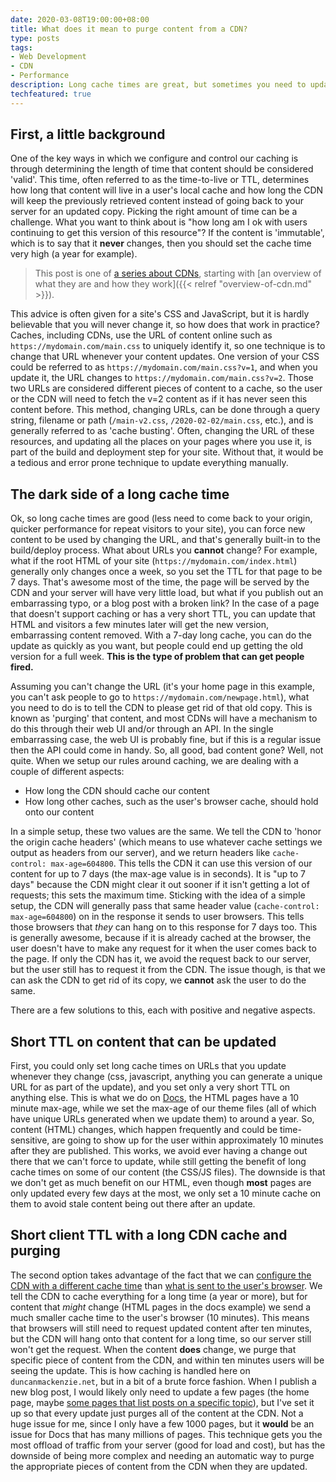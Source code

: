 ```yaml
---
date: 2020-03-08T19:00:00+08:00
title: What does it mean to purge content from a CDN?
type: posts
tags:
- Web Development
- CDN
- Performance
description: Long cache times are great, but sometimes you need to update content before that time is up, which is where purging and invalidating comes in.
techfeatured: true
---
```


## First, a little background

One of the key ways in which we configure and control our caching is through determining the length of time that content should be considered 'valid'. This time, often referred to as the time-to-live or TTL, determines how long that content will live in a user's local cache and how long the CDN will keep the previously retrieved content instead of going back to your server for an updated copy. Picking the right amount of time can be a challenge. What you want to think about is "how long am I ok with users continuing to get this version of this resource"? If the content is 'immutable', which is to say that it **never** changes, then you should set the cache time very high (a year for example).

> This post is one of [a series about CDNs](/tags/cdn), starting with [an overview of what they are and how they work]({{< relref "overview-of-cdn.md" >}}).

This advice is often given for a site's CSS and JavaScript, but it is hardly believable that you will never change it, so how does that work in practice? Caches, including CDNs, use the URL of content online such as `https://mydomain.com/main.css` to uniquely identify it, so one technique is to change that URL whenever your content updates. One version of your CSS could be referred to as `https://mydomain.com/main.css?v=1`, and when you update it, the URL changes to `https://mydomain.com/main.css?v=2`. Those two URLs are considered different pieces of content to a cache, so the user or the CDN will need to fetch the v=2 content as if it has never seen this content before. This method, changing URLs, can be done through a query string, filename or path (`/main-v2.css`, `/2020-02-02/main.css`, etc.), and is generally referred to as 'cache busting'. Often, changing the URL of these resources, and updating all the places on your pages where you use it, is part of the build and deployment step for your site. Without that, it would be a tedious and error prone technique to update everything manually.

## The dark side of a long cache time

Ok, so long cache times are good (less need to come back to your origin, quicker performance for repeat visitors to your site), you can force new content to be used by changing the URL, and that's generally built-in to the build/deploy process. What about URLs you **cannot** change? For example, what if the root HTML of your site (`https://mydomain.com/index.html`) generally only changes once a week, so you set the TTL for that page to be 7 days. That's awesome most of the time, the page will be served by the CDN and your server will have very little load, but what if you publish out an embarrassing typo, or a blog post with a broken link? In the case of a page that doesn't support caching or has a very short TTL, you can update that HTML and visitors a few minutes later will get the new version, embarrassing content removed. With a 7-day long cache, you can do the update as quickly as you want, but people could end up getting the old version for a full week. **This is the type of problem that can get people fired.**

Assuming you can't change the URL (it's your home page in this example, you can't ask people to go to `https://mydomain.com/newpage.html`), what you need to do is to tell the CDN to please get rid of that old copy. This is known as 'purging' that content, and most CDNs will have a mechanism to do this through their web UI and/or through an API. In the single embarrassing case, the web UI is probably fine, but if this is a regular issue then the API could come in handy. So, all good, bad content gone? Well, not quite. When we setup our rules around caching, we are dealing with a couple of different aspects:

* How long the CDN should cache our content
* How long other caches, such as the user's browser cache, should hold onto our content

In a simple setup, these two values are the same. We tell the CDN to 'honor the origin cache headers' (which means to use whatever cache settings we output as headers from our server), and we return headers like `cache-control: max-age=604800`. This tells the CDN it can use this version of our content for up to 7 days (the max-age value is in seconds). It is "up to 7 days" because the CDN might clear it out sooner if it isn't getting a lot of requests; this sets the maximum time. Sticking with the idea of a simple setup, the CDN will generally pass that same header value (`cache-control: max-age=604800`) on in the response it sends to user browsers. This tells those browsers that *they* can hang on to this response for 7 days too. This is generally awesome, because if it is already cached at the browser, the user doesn't have to make any request for it when the user comes back to the page. If only the CDN has it, we avoid the request back to our server, but the user still has to request it from the CDN. The issue though, is that we can ask the CDN to get rid of its copy, we **cannot** ask the user to do the same.

There are a few solutions to this, each with positive and negative aspects.

## Short TTL on content that can be updated

First, you could only set long cache times on URLs that you update whenever they change (css, javascript, anything you can generate a unique URL for as part of the update), and you set only a very short TTL on anything else. This is what we do on [Docs](https://docs.microsoft.com), the HTML pages have a 10 minute max-age, while we set the max-age of our theme files (all of which have unique URLs generated when we update them) to around a year. So, content (HTML) changes, which happen frequently and could be time-sensitive, are going to show up for the user within approximately 10 minutes after they are published. This works, we avoid ever having a change out there that we can't force to update, while still getting the benefit of long cache times on some of our content (the CSS/JS files). The downside is that we don't get as much benefit on our HTML, even though **most** pages are only updated every few days at the most, we only set a 10 minute cache on them to avoid stale content being out there after an update.

## Short client TTL with a long CDN cache and purging

The second option takes advantage of the fact that we can [configure the CDN with a different cache time](https://www.keycdn.com/blog/http-cache-headers#s-maxage) than [what is sent to the user's browser](https://www.keycdn.com/blog/http-cache-headers#max-age). We tell the CDN to cache everything for a long time (a year or more), but for content that *might* change (HTML pages in the docs example) we send a much smaller cache time to the user's browser (10 minutes). This means that browsers will still need to request updated content after ten minutes, but the CDN will hang onto that content for a long time, so our server still won't get the request. When the content **does** change, we purge that specific piece of content from the CDN, and within ten minutes users will be seeing the update. This is how caching is handled here on `duncanmackenzie.net`, but in a bit of a brute force fashion. When I publish a new blog post, I would likely only need to update a few pages (the home page, maybe [some pages that list posts on a specific topic](/tags/cdn)), but I've set it up so that every update just purges all of the content at the CDN. Not a huge issue for me, since I only have a few 1000 pages, but it **would** be an issue for Docs that has many millions of pages. This technique gets you the most offload of traffic from your server (good for load and cost), but has the downside of being more complex and needing an automatic way to purge the appropriate pieces of content from the CDN when they are updated.
